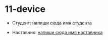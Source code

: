 # 11-device


* Студент: [напиши сюда имя студента](http://ссылка_на_профиль_гитхаб.ру)

* Наставник: [напиши сюда имя наставника](http://ссылка_на_профиль_гитхаб.ру)
